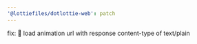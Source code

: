 ```yaml
---
'@lottiefiles/dotlottie-web': patch
---
```


fix: 🐛 load animation url with response content-type of text/plain
